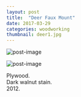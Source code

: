 ```yaml
---
layout: post
title:  "Deer Faux Mount"
date: 2017-03-29
categories: woodworking
thumbnail: deer1.jpg
---
```

![post-image]({{site.url}}/assets/deer1.jpg)

![post-image]({{site.url}}/assets/deer2.jpg)

Plywood. <br>
Dark walnut stain. <br>
2012.
